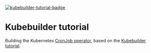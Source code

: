 [![kubebuilder-tutorial-badge]][kubebuilder-tutorial-workflow]

[kubebuilder-tutorial-badge]: https://github.com/jace-ys/kubebuilder-tutorial/workflows/kubebuilder-tutorial/badge.svg
[kubebuilder-tutorial-workflow]: https://github.com/jace-ys/kubebuilder-tutorial/actions?query=workflow%kubebuilder-tutorial

# Kubebuilder tutorial

Building the Kubernetes [CronJob operator](https://kubernetes.io/docs/concepts/workloads/controllers/cron-jobs/), based on the [Kubebuilder tutorial](https://book.kubebuilder.io/cronjob-tutorial/cronjob-tutorial.html).
